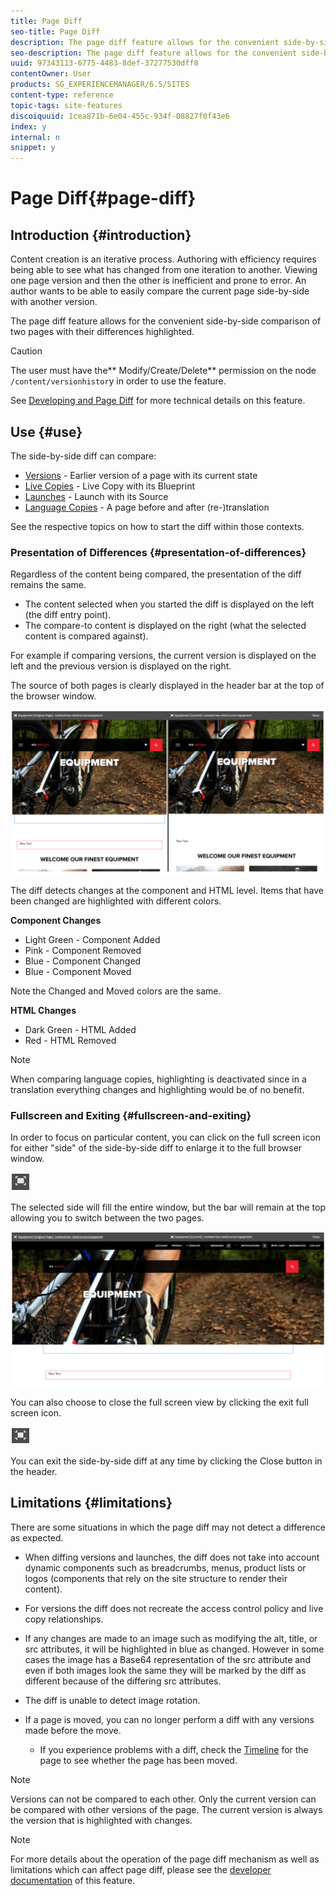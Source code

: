 ```yaml
---
title: Page Diff
seo-title: Page Diff
description: The page diff feature allows for the convenient side-by-side comparison of two pages with their differences highlighted.
seo-description: The page diff feature allows for the convenient side-by-side comparison of two pages with their differences highlighted.
uuid: 97343113-6775-4483-8def-37277530dff8
contentOwner: User
products: SG_EXPERIENCEMANAGER/6.5/SITES
content-type: reference
topic-tags: site-features
discoiquuid: 1cea871b-6e04-455c-934f-08827f0f43e6
index: y
internal: n
snippet: y
---
```


# Page Diff{#page-diff}

## Introduction {#introduction}

Content creation is an iterative process. Authoring with efficiency requires being able to see what has changed from one iteration to another. Viewing one page version and then the other is inefficient and prone to error. An author wants to be able to easily compare the current page side-by-side with another version.

The page diff feature allows for the convenient side-by-side comparison of two pages with their differences highlighted.

>[!CAUTION]
>
>The user must have the** Modify/Create/Delete** permission on the node `/content/versionhistor`y in order to use the feature.
>
>See [Developing and Page Diff](../../../../6-5/sites/developing/using/pagediff.md#operation-details) for more technical details on this feature.

## Use {#use}

The side-by-side diff can compare:

* [Versions](../../../../6-5/sites/authoring/using/working-with-page-versions.md#comparing-a-version-with-current-page) - Earlier version of a page with its current state
* [Live Copies](/6-5/sites/administering/using/msm-livecopy.md#comparing-a-live-copy-page-with-a-blueprint-page) - Live Copy with its Blueprint
* [Launches](../../../../6-5/sites/authoring/using/launches-editing.md#comparing-a-launch-page-to-its-source-page) - Launch with its Source
* [Language Copies](/6-5/sites/administering/using/tc-manage.md#comparing-language-copies) - A page before and after (re-)translation

See the respective topics on how to start the diff within those contexts.

### Presentation of Differences {#presentation-of-differences}

Regardless of the content being compared, the presentation of the diff remains the same.

* The content selected when you started the diff is displayed on the left (the diff entry point).
* The compare-to content is displayed on the right (what the selected content is compared against).

For example if comparing versions, the current version is displayed on the left and the previous version is displayed on the right.

The source of both pages is clearly displayed in the header bar at the top of the browser window.

![](assets/chlimage_1-18.png)

The diff detects changes at the component and HTML level. Items that have been changed are highlighted with different colors.

**Component Changes**

* Light Green - Component Added
* Pink - Component Removed
* Blue - Component Changed
* Blue - Component Moved

Note the Changed and Moved colors are the same.

**HTML Changes**

* Dark Green - HTML Added
* Red - HTML Removed

>[!NOTE]
>
>When comparing language copies, highlighting is deactivated since in a translation everything changes and highlighting would be of no benefit.

### Fullscreen and Exiting {#fullscreen-and-exiting}

In order to focus on particular content, you can click on the full screen icon for either "side" of the side-by-side diff to enlarge it to the full browser window.

![](do-not-localize/chlimage_1-1.png)

The selected side will fill the entire window, but the bar will remain at the top allowing you to switch between the two pages.

![](assets/chlimage_1-19.png)

You can also choose to close the full screen view by clicking the exit full screen icon.

![](do-not-localize/chlimage_1-2.png)

You can exit the side-by-side diff at any time by clicking the Close button in the header.

## Limitations {#limitations}

There are some situations in which the page diff may not detect a difference as expected.

* When diffing versions and launches, the diff does not take into account dynamic components such as breadcrumbs, menus, product lists or logos (components that rely on the site structure to render their content).
* For versions the diff does not recreate the access control policy and live copy relationships.
* If any changes are made to an image such as modifying the alt, title, or src attributes, it will be highlighted in blue as changed. However in some cases the image has a Base64 representation of the src attribute and even if both images look the same they will be marked by the diff as different because of the differing src attributes.
* The diff is unable to detect image rotation.
* If a page is moved, you can no longer perform a diff with any versions made before the move.

    * If you experience problems with a diff, check the [Timeline](../../../../6-5/sites/authoring/using/basic-handling.md#timeline) for the page to see whether the page has been moved.

>[!NOTE]
>
>Versions can not be compared to each other. Only the current version can be compared with other versions of the page. The current version is always the version that is highlighted with changes.

>[!NOTE]
>
>For more details about the operation of the page diff mechanism as well as limitations which can affect page diff, please see the [developer documentation](../../../../6-5/sites/developing/using/pagediff.md) of this feature.

